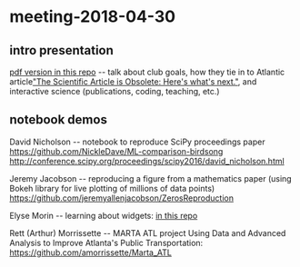 # meeting-2018-04-30

## intro presentation

[pdf version in this repo](./Data-Science-for-Scientists-ATL.pdf) -- 
talk about club goals, how they tie in to Atlantic article["The Scientific Article is Obsolete: Here's what's next."](https://www.theatlantic.com/science/archive/2018/04/the-scientific-paper-is-obsolete/556676/), and interactive science (publications, coding, teaching, etc.)

## notebook demos

David Nicholson -- notebook to reproduce SciPy proceedings paper
https://github.com/NickleDave/ML-comparison-birdsong
http://conference.scipy.org/proceedings/scipy2016/david_nicholson.html

Jeremy Jacobson  -- reproducing a figure from a mathematics paper
(using Bokeh library for live plotting of millions of data points)
https://github.com/jeremyallenjacobson/ZerosReproduction

Elyse Morin -- learning about widgets:
[in this repo](./Learning_about_widgets.ipynb)

Rett (Arthur) Morrissette -- MARTA ATL project
Using Data and Advanced Analysis to Improve Atlanta's Public Transportation:
https://github.com/amorrissette/Marta_ATL
